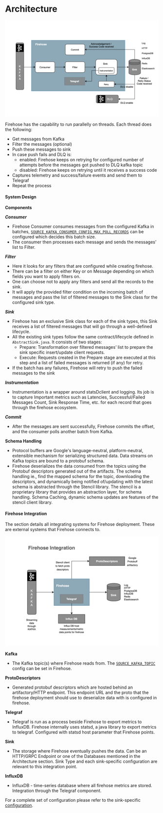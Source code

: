 # Architecture
![Firehose Architecture](../assets/architecture.png)

Firehose has the capability to run parallelly on threads. Each thread does the following:
* Get messages from Kafka
* Filter the messages (optional)
* Push these messages to sink
* In case push fails and DLQ is:
    * enabled: Firehose keeps on retrying for configured number of attempts before the messages got pushed to DLQ kafka topic
    * disabled: Firehose keeps on retrying until it receives a success code
* Captures telemetry and success/failure events and send them to Telegraf
* Repeat the process

#### System Design
**Components**

***Consumer***
* Firehose Consumer consumes messages from the configured Kafka in batches, [`SOURCE_KAFKA_CONSUMER_CONFIG_MAX_POLL_RECORDS`](../reference/configuration.md#a-namesource_kafka_consumer_config_max_poll_records--source_kafka_consumer_config_max_poll_records) can be configured which decides this batch size.
* The consumer then processes each message and sends the messages’ list to Filter.

***Filter***
* Here it looks for any filters that are configured while creating firehose.
* There can be a filter on either Key or on Message depending on which fields you want to apply filters on.
* One can choose not to apply any filters and send all the records to the sink.
* It will apply the provided filter condition on the incoming batch of messages and pass the list of filtered messages to the Sink class for the configured sink type.

***Sink***
* Firehose has an exclusive Sink class for each of the sink types, this Sink receives a list of filtered messages that will go through a well-defined lifecycle.
* All the existing sink types follow the same contract/lifecycle defined in `AbstractSink.java`. It consists of two stages:
    * Prepare: Transformation over filtered messages’ list to prepare the sink specific insert/update client requests.
    * Execute: Requests created in the Prepare stage are executed at this step and a list of failed messages is returned (if any) for retry.
* If the batch has any failures, Firehose will retry to push the failed messages to the sink

***Instrumentation***
* Instrumentation is a wrapper around statsDclient and logging. Its job is to capture Important metrics such as Latencies, Successful/Failed Messages Count, Sink Response Time, etc. for each record that goes through the firehose ecosystem.

***Commit***
* After the messages are sent successfully, Firehose commits the offset, and the consumer polls another batch from Kafka.

**Schema Handling**
* Protocol buffers are Google's language-neutral, platform-neutral, extensible mechanism for serializing structured data. Data streams on Kafka topics are bound to a protobuf schema.
* Firehose deserializes the data consumed from the topics using the Protobuf descriptors generated out of the artifacts. The schema handling ie., find the mapped schema for the topic, downloading the descriptors, and dynamically being notified of/updating with the latest schema is abstracted through the Stencil library.
The stencil is a proprietary library that provides an abstraction layer, for schema handling.
Schema Caching, dynamic schema updates are features of the stencil client library.

#### Firehose Integration
The section details all integrating systems for Firehose deployment. These are external systems that Firehose connects to.

![Firehose Integration](../assets/integration.png)

**Kafka**
* The Kafka topic(s) where Firehose reads from. The [`SOURCE_KAFKA_TOPIC`](../reference/configuration.md#a-namesource_kafka_topic--source_kafka_topic) config can be set in Firehose.

**ProtoDescriptors**
* Generated protobuf descriptors which are hosted behind an artifactory/HTTP endpoint. This endpoint URL and the proto that the firehose deployment should use to deserialize data with is configured in firehose.

**Telegraf**
* Telegraf is run as a process beside Firehose to export metrics to InfluxDB. Firehose internally uses statsd, a java library to export metrics to telegraf. Configured with statsd host parameter that Firehose points. 

**Sink**
* The storage where Firehose eventually pushes the data. Can be an HTTP/GRPC Endpoint or one of the Databases mentioned in the Architecture section. Sink Type and each sink-specific configuration are relevant to this integration point.

**InfluxDB**
* InfluxDB - time-series database where all firehose metrics are stored. Integration through the Telegraf component.

For a complete set of configuration please refer to the sink-specific [configuration](../reference/configuration.md).

